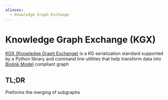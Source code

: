 ```yaml
---
aliases:
  - Knowledge Graph Exchange
---
```

# Knowledge Graph Exchange (KGX)

[KGX (Knowledge Graph Exchange)](https://github.com/biolink/kgx) is a KG serialization standard supported by a Python library and command line utilities that help transform data into [Biolink Model](Biolink%20Model.md) compliant graph

## TL;DR

Preforms the merging of subgraphs
